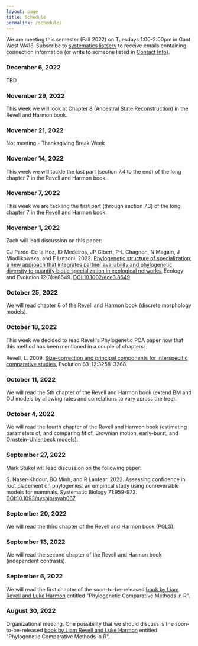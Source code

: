 ```yaml
---
layout: page
title: Schedule
permalink: /schedule/
---
```


We are meeting this semester (Fall 2022) on Tuesdays 1:00-2:00pm in Gant West W416. Subscribe to [systematics listserv](/systseminar/listserv/) to receive emails containing connection information (or write to someone listed in [Contact Info](/systseminar/contact-info/)).

### December 6, 2022

TBD

### November 29, 2022

This week we will look at Chapter 8 (Ancestral State Reconstruction) in the Revell and Harmon book.

### November 21, 2022

Not meeting - Thanksgiving Break Week

### November 14, 2022

This week we will tackle the last part (section 7.4 to the end) of the long chapter 7 in the Revell and Harmon book.

### November 7, 2022

This week we are tackling the first part (through section 7.3) of the long chapter 7 in the Revell and Harmon book.

### November 1, 2022

Zach will lead discussion on this paper:

CJ Pardo-De la Hoz, ID Medeiros, JP Gibert, P-L Chagnon, N Magain, J Miadlikowska, and F Lutzoni. 2022. [Phylogenetic structure of specialization: a new approach that integrates partner availability and phylogenetic diversity to quantify biotic specialization in ecological networks.](https://www.ncbi.nlm.nih.gov/pmc/articles/PMC8888259/pdf/ECE3-12-e8649.pdf) Ecology and Evolution 12(3):e8649. [DOI:10.1002/ece3.8649](https://doi.org/10.1002/ece3.8649)

### October 25, 2022

We will read chapter 6 of the Revell and Harmon book (discrete morphology models). 

### October 18, 2022

This week we decided to read Revell's Phylogenetic PCA paper now that this method has been mentioned in a couple of chapters:

Revell, L. 2009. [Size-correction and principal components for interspecific comparative studies.](https://doi.org/10.1111/j.1558-5646.2009.00804.x) Evolution 63-12:3258–3268. 

### October 11, 2022

We will read the 5th chapter of the Revell and Harmon book (extend BM and OU models by allowing rates and correlations to vary across the tree). 

### October 4, 2022

We will read the fourth chapter of the Revell and Harmon book (estimating parameters of, and comparing fit of, Brownian motion, early-burst, and Ornstein-Uhlenbeck models). 

### September 27, 2022

Mark Stukel will lead discussion on the following paper:

S. Naser-Khdour, BQ Minh, and R Lanfear. 2022. Assessing confidence in root placement on phylogenies: an empirical study using nonreversible models for mammals. Systematic Biology 71:959-972. [DOI:10.1093/sysbio/syab067](https://doi.org/10.1093/sysbio/syab067)

### September 20, 2022

We will read the third chapter of the Revell and Harmon book (PGLS). 

### September 13, 2022

We will read the second chapter of the Revell and Harmon book (independent contrasts). 

### September 6, 2022

We will read the first chapter of the soon-to-be-released [book by Liam Revell and Luke Harmon](https://press.princeton.edu/books/paperback/9780691219035/phylogenetic-comparative-methods-in-r#preview
) entitled "Phylogenetic Comparative Methods in R".

### August 30, 2022

Organizational meeting. One possibility that we should discuss is the soon-to-be-released [book by Liam Revell and Luke Harmon](https://press.princeton.edu/books/paperback/9780691219035/phylogenetic-comparative-methods-in-r
) entitled "Phylogenetic Comparative Methods in R".

